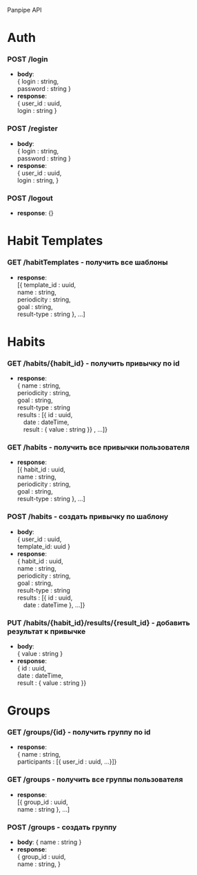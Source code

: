 Panpipe API

# Auth

### POST /login
- **body**:\
{ login : string,\
password : string  }
- **response**:\
{ user_id : uuid,\
login : string }

### POST /register
- **body**:\
{ login : string,\
password : string  }
- **response**:\
{ user_id : uuid,\
login : string, }

### POST /logout
- **response**: {}


# Habit Templates

### GET /habitTemplates - получить все шаблоны
- **response**:\
[{ template_id : uuid,\
name : string,\
periodicity : string,\
goal : string,\
result-type : string }, ...]


# Habits

### GET /habits/{habit_id} - получить привычку по id
- **response**:\
{ name : string,\
periodicity : string,\
goal : string,\
result-type : string\
results : [{ id : uuid,\
&emsp;date : dateTime,\
&emsp;result : { value : string }} , ...]}

### GET /habits - получить все привычки пользователя
- **response**:\
[{ habit_id : uuid,\
name : string,\
periodicity : string,\
goal : string,\
result-type : string }, ...]

### POST /habits - создать привычку по шаблону
- **body**:\
{ user_id : uuid,\
template_id: uuid }
- **response**:\
{ habit_id : uuid,\
name : string,\
periodicity : string,\
goal : string,\
result-type : string\
results : [{ id : uuid,\
&emsp;date : dateTime }, ...]}

### PUT /habits/{habit_id}/results/{result_id} - добавить результат к привычке
- **body**:\
{ value : string }
- **response**:\
{ id : uuid,\
date : dateTime,\
result : { value : string }}  

# Groups

### GET /groups/{id} - получить группу по id
- **response**:\
{ name : string,\
participants : [{ user_id : uuid, ...}]}

### GET /groups - получить все группы пользователя
- **response**:\
[{ group_id : uuid,\
name : string }, ...]

### POST /groups - создать группу
- **body**: { name : string }
- **response**:\
{ group_id : uuid,\
name : string, }

